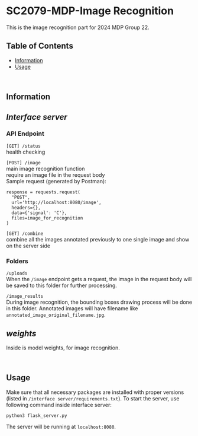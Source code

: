 # SC2079-MDP-Image Recognition

This is the image recognition part for 2024 MDP Group 22.

## Table of Contents

- [Information](#information)
- [Usage](#usage)

<br>

## Information

## *Interface server*

### API Endpoint

`[GET] /status` <br>
health checking

`[POST] /image` <br>
main image recognition function <br>
require an image file in the request body <br>
Sample request (generated by Postman):
```
response = requests.request(
  "POST", 
  url='http://localhost:8080/image', 
  headers={}, 
  data={'signal': 'C'}, 
  files=image_for_recognition
)
```

`[GET] /combine` <br>
combine all the images annotated previously to one single image and show on the server side

### Folders

`/uploads` <br>
When the `/image` endpoint gets a request, the image in the request body will be saved to this folder for further processing.

`/image_results` <br>
During image recognition, the bounding boxes drawing process will be done in this folder. Annotated images will have filename like `annotated_image_original_filename.jpg`.

## *weights*

Inside is model weights, for image recognition.

<br>

## Usage

Make sure that all necessary packages are installed with proper versions (listed in `/interface server/requirements.txt`). To start the server, use following command inside interface server:
```
python3 flask_server.py
```
The server will be running at `localhost:8080`.

